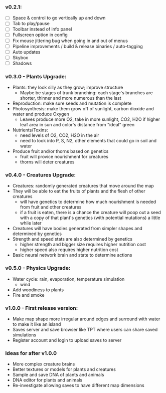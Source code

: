 ### v0.2.1:

- [ ] Space & control to go vertically up and down
- [ ] Tab to play/pause
- [ ] Toolbar instead of info panel
- [ ] Fullscreen option in config
- [ ] Fix mouse jittering bug when going in and out of menus
- [ ] Pipeline improvements / build & release binaries / auto-tagging
- [ ] Auto updates
- [ ] Skybox
- [ ] Shadows

### v0.3.0 - Plants Upgrade:

- Plants: they look silly as they grow; improve structure
  - Maybe be stages of trunk branching: each stage's branches are shorter, thinner and more numerous than the last
- Reproduction: make sure seeds and mutation is complete
- Photosynthesis: make them grow off of sunlight, carbon dioxide and water and produce Oxygen
  - Leaves produce more O2, take in more sunlight, CO2, H2O if higher leaf area in sun and color's distance from "ideal" green
- Nutrients/Toxins:
  - need levels of O2, CO2, H2O in the air
  - need to look into P, S, N2, other elements that could go in soil and water
- Produce fruit and/or thorns based on genetics
  - fruit will provice nourishment for creatures
  - thorns will deter creatures

### v0.4.0 - Creatures Upgrade:

- Creatures: randomly generated creatures that move around the map
- They will be able to eat the fruits of plants and the flesh of other creatures
  - will have genetics to determine how much nourishment is needed from fruit and other creatures
  - if a fruit is eaten, there is a chance the creature will poop out a seed with a copy of that plant's genetics (with potential mutations) a little while later
- Creatures will have bodies generated from simpler shapes and determined by genetics
- Strength and speed stats are also determined by genetics
  - higher strength and bigger size requires higher nutrition cost
  - higher speed also requires higher nutrition cost
- Basic neural network brain and state to determine actions

### v0.5.0 - Physics Upgrade:

- Water cycle: rain, evaporation, temperature simulation
  - wind
- Add woodiness to plants
- Fire and smoke

### v1.0.0 - First release version:

- Make map shape more irregular around edges and surround with water to make it like an island
- Saves server and save browser like TPT where users can share saved simulations
- Register account and login to upload saves to server

### Ideas for after v1.0.0

- More complex creature brains
- Better textures or models for plants and creatures
- Sample and save DNA of plants and animals
- DNA editor for plants and animals
- Re-investigate allowing saves to have different map dimensions
